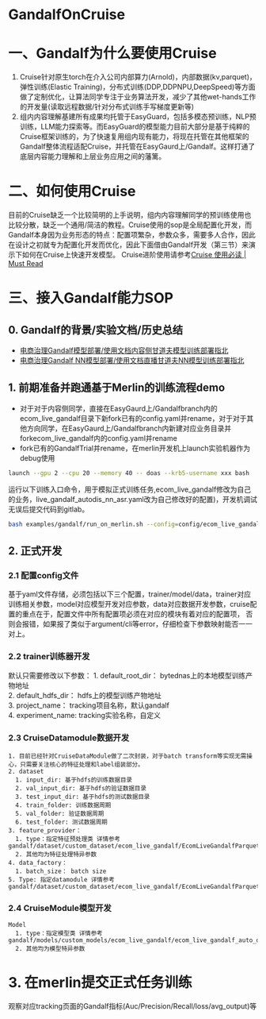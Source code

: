 # GandalfOnCruise
# 一、Gandalf为什么要使用Cruise
1. Cruise针对原生torch在介入公司内部算力(Arnold)，内部数据(kv,parquet)，弹性训练(Elastic Training)，分布式训练(DDP,DDPNPU,DeepSpeed)等方面做了定制优化，让算法同学专注于业务算法开发，减少了其他wet-hands工作的开发量(读取远程数据/针对分布式训练手写梯度更新等)
2. 组内内容理解基建所有成果均托管于EasyGuard，包括多模态预训练，NLP预训练，LLM能力探索等。而EasyGuard的模型能力目前大部分是基于纯粹的Cruise框架训练的，为了快速复用组内现有能力，将现在托管在其他框架的Gandalf整体流程适配Cruise，并托管在EasyGaurd上/Gandalf。这样打通了底层内容能力理解和上层业务应用之间的藩篱。
# 二、如何使用Cruise
目前的Cruise缺乏一个比较简明的上手说明，组内内容理解同学的预训练使用也比较分散，缺乏一个通用/简洁的教程。Cruise使用的sop是全局配置化开发，而Gandalf本身因为业务形态的特点：配置项繁杂，参数众多，需要多人合作，因此在设计之初就专为配置化开发而优化，因此下面借由Gandalf开发（第三节）来演示下如何在Cruise上快速开发模型。
Cruise进阶使用请参考[Cruise 使用必读 | Must Read](https://bytedance.feishu.cn/wiki/wikcndoXvN2g2tuQSF76mebqnwh) 
# 三、接入Gandalf能力SOP
## 0. Gandalf的背景/实验文档/历史总结
* [电商治理Gandalf模型部署/使用文档内容侧甘道夫模型训练部署指北](https://bytedance.feishu.cn/docx/doxcnkpqA80nAT60I4JZDDAbtqA)
* [电商治理Gandalf NN模型部署/使用文档直播甘道夫NN模型训练部署指北](https://bytedance.feishu.cn/docx/doxcnCaGqFJ6ojsE9axvkcuYpDb)
## 1. 前期准备并跑通基于Merlin的训练流程demo
- 对于对于内容侧同学，直接在EasyGaurd上/Gandalfbranch内的ecom_live_gandalf目录下新fork已有的config.yaml并rename，对于对于其他方向同学，在EasyGaurd上/Gandalfbranch内新建对应业务目录并forkecom_live_gandalf内的config.yaml并rename
- fork已有的GandalfTrial并rename，在merlin开发机上launch实验机器作为debug使用
```bash
launch --gpu 2 --cpu 20 --memory 40 -- doas --krb5-username xxx bash
```
运行以下训练入口命令，用于模拟正式训练任务,ecom_live_gandalf修改为自己的业务，live_gandalf_autodis_nn_asr.yaml改为自己修改好的配置)，开发机调试无误后提交代码到gitlab。
```bash
bash examples/gandalf/run_on_merlin.sh --config=config/ecom_live_gandalf/live_gandalf_autodis_nn_asr.yaml --fit
```
## 2. 正式开发
### 2.1 配置config文件
基于yaml文件存储，必须包括以下三个配置，trainer/model/data，trainer对应训练相关参数，model对应模型开发对应参数，data对应数据开发参数，cruise配置的重点在于，配置文件中所有配置项必须在对应的模块有着对应的配置项， 否则会报错，如果报了类似于argument/cli等error，仔细检查下参数映射能否一一对上。
### 2.2 trainer训练器开发
默认只需要修改以下参数：
      1. default_root_dir： bytednas上的本地模型训练产物地址  
      2. default_hdfs_dir： hdfs上的模型训练产物地址  
      3. project_name： tracking项目名称，默认gandalf  
      4. experiment_name: tracking实验名称，自定义  
### 2.3 CruiseDatamodule数据开发
    1. 目前已经针对CruiseDataModule做了二次封装，对于batch transform等实现无需操心，只需要关注核心的特征处理和label组装部分。
    2. dataset
      1. input_dir: 基于hdfs的训练数据目录
      2. val_input_dir: 基于hdfs的验证数据目录
      3. test_input_dir: 基于hdfs的测试数据目录
      4. train_folder: 训练数据周期
      5. val_folder: 验证数据周期
      6. test_folder: 测试数据周期
    3. feature_provider：
      1. type：指定特征预处理类 详情参考gandalf/dataset/custom_dataset/ecom_live_gandalf/EcomLiveGandalfParquetAutoDisCruiseDataModule
      2. 其他均为特征处理特异参数
    4. data_factory：
      1. batch_size： batch size
    5. Type: 指定datamodule 详情参考gandalf/dataset/custom_dataset/ecom_live_gandalf/EcomLiveGandalfParquetAutoDisCruiseDataModule
### 2.4 CruiseModule模型开发
    Model
      1. type：指定模型类 详情参考gandalf/models/custom_models/ecom_live_gandalf/ecom_live_gandalf_auto_dis_nn_asr_cruise_model
      2. 其他均为模型特异参数
# 3. 在merlin提交正式任务训练
观察对应tracking页面的Gandalf指标(Auc/Precision/Recall/loss/avg_output)等
